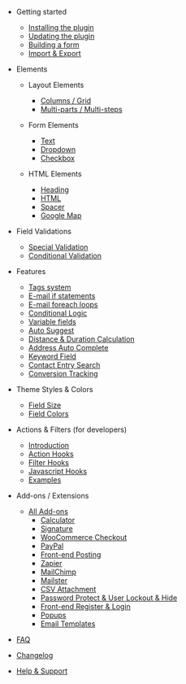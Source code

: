 - Getting started
  - [Installing the plugin](installation.md)
  - [Updating the plugin](updates.md)
  - [Building a form](build.md)
  - [Import & Export](import-export.md)

- Elements
  - Layout Elements
    - [Columns / Grid](columns.md)
    - [Multi-parts / Multi-steps](multi-parts.md)

  - Form Elements
    - [Text](text.md)
    - [Dropdown](dropdown.md)
    - [Checkbox](checkbox.md)
  
  - HTML Elements
    - [Heading](heading.md)
    - [HTML](html.md)
    - [Spacer](spacer.md)
    - [Google Map](google-map.md)

- Field Validations
  - [Special Validation](special-validation.md)
  - [Conditional Validation](conditional-validation.md)

- Features 
  - [Tags system](tags-system.md)
  - [E-mail if statements](email-if-statements)
  - [E-mail foreach loops](email-foreach-loops)
  - [Conditional Logic](conditional-logic.md)
  - [Variable fields](variable-fields.md)
  - [Auto Suggest](auto-suggest.md)
  - [Distance & Duration Calculation](distance-duration-calculation.md)
  - [Address Auto Complete](address-auto-complete)
  - [Keyword Field](keyword-field.md)
  - [Contact Entry Search](contact-entry-search.md)
  - [Conversion Tracking](conversion-tracking.md)

- Theme Styles & Colors
  - [Field Size](field-size.md)
  - [Field Colors](field-colors.md)

- Actions & Filters (for developers)
  - [Introduction](introduction-hooks.md)
  - [Action Hooks](action-hooks.md)  
  - [Filter Hooks](filter-hooks.md)
  - [Javascript Hooks](javascript-hooks.md)
  - [Examples](hook-examples.md)

- Add-ons / Extensions
  - [All Add-ons](add-ons)
    - [Calculator](calculator-add-on)
    - [Signature](signature-add-on)
    - [WooCommerce Checkout](woocommerce-checkout-add-on)
    - [PayPal](paypal-add-on)
    - [Front-end Posting](front-end-posting-add-on)
    - [Zapier](zapier-add-on)
    - [MailChimp](mailchimp-add-on)
    - [Mailster](mailster-add-on)
    - [CSV Attachment](csv-attachment-add-on)
    - [Password Protect & User Lockout & Hide](password-protect-user-lockout-hide-add-on)
    - [Front-end Register & Login](front-end-register-login-add-on)
    - [Popups](popups-add-on)
    - [Email Templates](email-templates-add-on)

- [FAQ](faq.md)

- [Changelog](changelog.md)

- [Help & Support](support.md)



